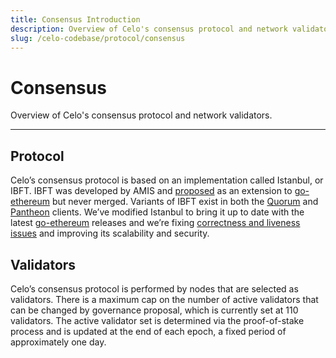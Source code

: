 ```yaml
---
title: Consensus Introduction
description: Overview of Celo's consensus protocol and network validators.
slug: /celo-codebase/protocol/consensus
---
```

# Consensus 

Overview of Celo's consensus protocol and network validators.

___

## Protocol

Celo’s consensus protocol is based on an implementation called Istanbul, or IBFT. IBFT was developed by AMIS and [proposed](https://github.com/ethereum/EIPs/issues/650) as an extension to [go-ethereum](https://github.com/ethereum/go-ethereum) but never merged. Variants of IBFT exist in both the [Quorum](https://github.com/jpmorganchase/quorum) and [Pantheon](https://github.com/PegaSysEng/pantheon) clients.  We’ve modified Istanbul to bring it up to date with the latest [go-ethereum](https://github.com/ethereum/go-ethereum) releases and we’re fixing [correctness and liveness issues](https://arxiv.org/abs/1901.07160) and improving its scalability and security.

## Validators

Celo’s consensus protocol is performed by nodes that are selected as validators. There is a maximum cap on the number of active validators that can be changed by governance proposal, which is currently set at 110 validators. The active validator set is determined via the proof-of-stake process and is updated at the end of each epoch, a fixed period of approximately one day.
